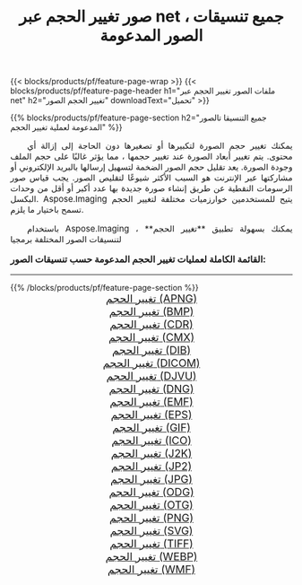 ﻿---
title: صور تغيير الحجم عبر net ، جميع تنسيقات الصور المدعومة 
weight: 3920
url: /ar/net/resize/ 
lang: ar
langdirlevel: 2
locales: zh-hans,ja,it,ru,de,es,fr,nl,id,lt,pl,pt,vi,tr,ko,zh-hant,ar,hi,th,sv,cs,uk,he
description: باستخدام Aspose.Imaging يمكنك بسهولة تغيير الحجم الصور عبر net
---

{{< blocks/products/pf/feature-page-wrap >}}
{{< blocks/products/pf/feature-page-header h1="ملفات الصور تغيير الحجم عبر net" h2="تغيير الحجم الصور" downloadText="تحميل" >}}


{{% blocks/products/pf/feature-page-section  h2="جميع التنسيقا تالصور  المدعومة لعملية تغيير الحجم" %}}
<p align="justify" style="text-indent:2em;font-size:15px;">
يمكنك تغيير حجم الصورة لتكبيرها أو تصغيرها دون الحاجة إلى إزالة أي محتوى. يتم تغيير أبعاد الصورة عند تغيير حجمها ، مما يؤثر غالبًا على حجم الملف وجودة الصورة. يعد تقليل حجم الصور الضخمة لتسهيل إرسالها بالبريد الإلكتروني أو مشاركتها عبر الإنترنت هو السبب الأكثر شيوعًا لتقليص الصور. يجب قياس صور الرسومات النقطية عن طريق إنشاء صورة جديدة بها عدد أكبر أو أقل من وحدات البكسل. Aspose.Imaging يتيح للمستخدمين خوارزميات مختلفة لتغيير الحجم تسمح باختيار ما يلزم.
</p>
<p align="justify" style="text-indent:2em;font-size:15px;">
باستخدام Aspose.Imaging ، يمكنك بسهولة تطبيق **تغيير الحجم** لتنسيقات الصور المختلفة برمجيا
</p>
<h3 style="margin-top:16px;">
القائمة الكاملة لعمليات تغيير الحجم المدعومة حسب تنسيقات الصور:
</h3>
<hr/>
{{% /blocks/products/pf/feature-page-section %}}
<div class="container-fluid productfamilypage bg-gray">
    <div class="convertypes bg-gray agp-content section">
        <div class="container">
		<div class="row other-converters" style="gap: 10px;font-size: 19px;text-align:center;">
		    <div class='col-md-3 other-converter remove-lp remove-rp'><a href="/imaging/ar/net/resize/apng/" style="padding:15px;">تغيير الحجم (APNG)</a></div><div class='col-md-3 other-converter remove-lp remove-rp'><a href="/imaging/ar/net/resize/bmp/" style="padding:15px;">تغيير الحجم (BMP)</a></div><div class='col-md-3 other-converter remove-lp remove-rp'><a href="/imaging/ar/net/resize/cdr/" style="padding:15px;">تغيير الحجم (CDR)</a></div><div class='col-md-3 other-converter remove-lp remove-rp'><a href="/imaging/ar/net/resize/cmx/" style="padding:15px;">تغيير الحجم (CMX)</a></div><div class='col-md-3 other-converter remove-lp remove-rp'><a href="/imaging/ar/net/resize/dib/" style="padding:15px;">تغيير الحجم (DIB)</a></div><div class='col-md-3 other-converter remove-lp remove-rp'><a href="/imaging/ar/net/resize/dicom/" style="padding:15px;">تغيير الحجم (DICOM)</a></div><div class='col-md-3 other-converter remove-lp remove-rp'><a href="/imaging/ar/net/resize/djvu/" style="padding:15px;">تغيير الحجم (DJVU)</a></div><div class='col-md-3 other-converter remove-lp remove-rp'><a href="/imaging/ar/net/resize/dng/" style="padding:15px;">تغيير الحجم (DNG)</a></div><div class='col-md-3 other-converter remove-lp remove-rp'><a href="/imaging/ar/net/resize/emf/" style="padding:15px;">تغيير الحجم (EMF)</a></div><div class='col-md-3 other-converter remove-lp remove-rp'><a href="/imaging/ar/net/resize/eps/" style="padding:15px;">تغيير الحجم (EPS)</a></div><div class='col-md-3 other-converter remove-lp remove-rp'><a href="/imaging/ar/net/resize/gif/" style="padding:15px;">تغيير الحجم (GIF)</a></div><div class='col-md-3 other-converter remove-lp remove-rp'><a href="/imaging/ar/net/resize/ico/" style="padding:15px;">تغيير الحجم (ICO)</a></div><div class='col-md-3 other-converter remove-lp remove-rp'><a href="/imaging/ar/net/resize/j2k/" style="padding:15px;">تغيير الحجم (J2K)</a></div><div class='col-md-3 other-converter remove-lp remove-rp'><a href="/imaging/ar/net/resize/jp2/" style="padding:15px;">تغيير الحجم (JP2)</a></div><div class='col-md-3 other-converter remove-lp remove-rp'><a href="/imaging/ar/net/resize/jpg/" style="padding:15px;">تغيير الحجم (JPG)</a></div><div class='col-md-3 other-converter remove-lp remove-rp'><a href="/imaging/ar/net/resize/odg/" style="padding:15px;">تغيير الحجم (ODG)</a></div><div class='col-md-3 other-converter remove-lp remove-rp'><a href="/imaging/ar/net/resize/otg/" style="padding:15px;">تغيير الحجم (OTG)</a></div><div class='col-md-3 other-converter remove-lp remove-rp'><a href="/imaging/ar/net/resize/png/" style="padding:15px;">تغيير الحجم (PNG)</a></div><div class='col-md-3 other-converter remove-lp remove-rp'><a href="/imaging/ar/net/resize/svg/" style="padding:15px;">تغيير الحجم (SVG)</a></div><div class='col-md-3 other-converter remove-lp remove-rp'><a href="/imaging/ar/net/resize/tiff/" style="padding:15px;">تغيير الحجم (TIFF)</a></div><div class='col-md-3 other-converter remove-lp remove-rp'><a href="/imaging/ar/net/resize/webp/" style="padding:15px;">تغيير الحجم (WEBP)</a></div><div class='col-md-3 other-converter remove-lp remove-rp'><a href="/imaging/ar/net/resize/wmf/" style="padding:15px;">تغيير الحجم (WMF)</a></div>
                </div>
        </div>
    </div>
</div>
<br/>
